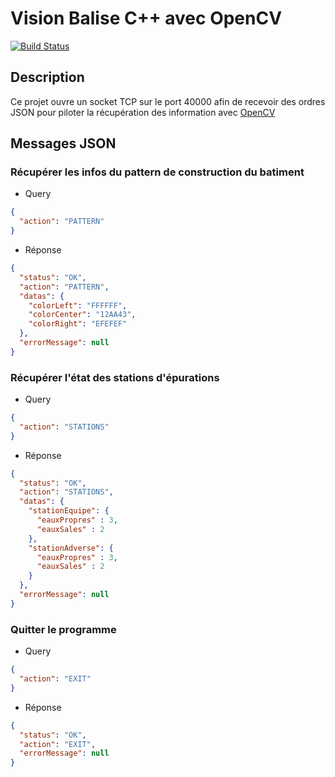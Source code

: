 # Vision Balise C++ avec OpenCV
[![Build Status](https://travis-ci.org/ARIG-Robotique/vision-balise.svg?branch=master)](https://travis-ci.org/ARIG-Robotique/vision-balise)

## Description

Ce projet ouvre un socket TCP sur le port 40000 afin de recevoir des ordres
JSON pour piloter la récupération des information avec [OpenCV](https://opencv.org/)

## Messages JSON

### Récupérer les infos du pattern de construction du batiment

* Query
```json
{
  "action": "PATTERN"
}
```

* Réponse
```json
{
  "status": "OK",
  "action": "PATTERN",
  "datas": {
    "colorLeft": "FFFFFF",
    "colorCenter": "12AA43",
    "colorRight": "EFEFEF"
  },
  "errorMessage": null
}
```

### Récupérer l'état des stations d'épurations

* Query
```json
{
  "action": "STATIONS"
}
```

* Réponse
```json
{
  "status": "OK",
  "action": "STATIONS",
  "datas": {
    "stationEquipe": {
      "eauxPropres" : 3,
      "eauxSales" : 2
    },
    "stationAdverse": {
      "eauxPropres" : 3,
      "eauxSales" : 2
    }
  },
  "errorMessage": null
}
```

### Quitter le programme

* Query
```json
{
  "action": "EXIT"
}
```

* Réponse
```json
{
  "status": "OK",
  "action": "EXIT",
  "errorMessage": null
}
```
